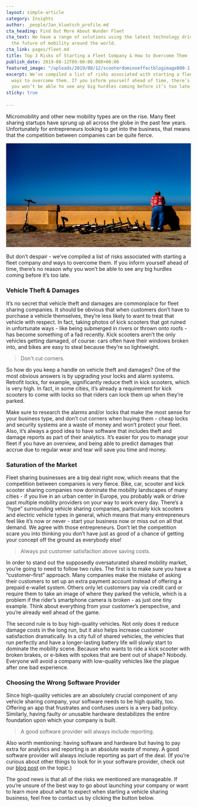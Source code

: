```yaml
---
layout: simple-article
category: Insights
author: _people/Jan_kluetsch_profile.md
cta_heading: Find Out More About Wunder Fleet
cta_text: We have a range of solutions using the latest technology driving forward
  the future of mobility around the world.
cta_link: pages/fleet.md
title: Top 3 Risks of Starting a Fleet Company & How to Overcome Them
publish_date: 2019-08-12T09:00:00.000+00:00
featured_image: "/uploads/2019/08/12/scooterdominoeffectblogimage800-1.jpg"
excerpt: We’ve compiled a list of risks associated with starting a fleet company _and_
  ways to overcome them. If you inform yourself ahead of time, there’s no reason why
  you won’t be able to see any big hurdles coming before it’s too late.
sticky: true

---
```

Micromobility and other new mobility types are on the rise. Many fleet sharing startups have sprung up all across the globe in the past few years. Unfortunately for entrepreneurs looking to get into the business, that means that the competition between companies can be quite fierce.

![](/uploads/2019/08/12/scooterdominoeffectblogimage1200.jpg)

But don’t despair - we’ve compiled a list of risks associated with starting a fleet company _and_ ways to overcome them. If you inform yourself ahead of time, there’s no reason why you won’t be able to see any big hurdles coming before it’s too late.

### Vehicle Theft & Damages

It’s no secret that vehicle theft and damages are commonplace for fleet sharing companies. It should be obvious that when customers don’t have to purchase a vehicle themselves, they’re less likely to want to treat that vehicle with respect. In fact, taking photos of kick scooters that got ruined in unfortunate ways - like being submerged in rivers or thrown onto roofs - has become something of a fad recently. Kick scooters aren’t the only vehicles getting damaged, of course: cars often have their windows broken into, and bikes are easy to steal because they’re so lightweight.

> Don't cut corners.

So how do you keep a handle on vehicle theft and damages? One of the most obvious answers is by upgrading your locks and alarm systems. Retrofit locks, for example, significantly reduce theft in kick scooters, which is very high. In fact, in some cities, it’s already a requirement for kick scooters to come with locks so that riders can lock them up when they’re parked.

Make sure to research the alarms and/or locks that make the most sense for your business type, and don’t cut corners when buying them - cheap locks and security systems are a waste of money and won’t protect your fleet. Also, it’s always a good idea to have software that includes theft and damage reports as part of their analytics. It’s easier for you to manage your fleet if you have an overview, and being able to predict damages that accrue due to regular wear and tear will save you time and money.

### Saturation of the Market

Fleet sharing businesses are a big deal right now, which means that the competition between companies is very fierce. Bike, car, scooter and kick scooter sharing companies now dominate the mobility landscapes of many cities - if you live in an urban center in Europe, you probably walk or drive past multiple mobility providers on your way to work every day. There’s a “hype” surrounding vehicle sharing companies, particularly kick scooters and electric vehicle types in general, which means that many entrepreneurs feel like it’s now or never - start your business now or miss out on all that demand. We agree with those entrepreneurs. Don’t let the competition scare you into thinking you don’t have just as good of a chance of getting your concept off the ground as everybody else!

> Always put customer satisfaction above saving costs.

In order to stand out the supposedly oversaturated shared mobility market, you’re going to need to follow two rules. The first is to make sure you have a “customer-first” approach. Many companies make the mistake of asking their customers to set up an extra payment account instead of offering a prepaid e-wallet system. Others only let customers pay via credit card or require them to take an image of where they parked the vehicle, which is a problem if the rider’s smartphone camera is broken - as just one tiny example. Think about everything from your customer’s perspective, and you’re already well ahead of the game.

The second rule is to buy high-quality vehicles. Not only does it reduce damage costs in the long run, but it also helps increase customer satisfaction dramatically. In a city full of shared vehicles, the vehicles that run perfectly and have a longer-lasting battery life will slowly start to dominate the mobility scene. Because who wants to ride a kick scooter with broken brakes, or e-bikes with spokes that are bent out of shape? Nobody. Everyone will avoid a company with low-quality vehicles like the plague after one bad experience.

### Choosing the Wrong Software Provider

Since high-quality vehicles are an absolutely crucial component of any vehicle sharing company, your software needs to be high quality, too. Offering an app that frustrates and confuses users is a very bad policy. Similarly, having faulty or unusable hardware destabilizes the entire foundation upon which your company is built.

> A good software provider will always include reporting.

Also worth mentioning: having software and hardware but having to pay extra for analytics and reporting is an absolute waste of money. A good software provider will always include reporting as part of the deal. (If you’re curious about other things to look for in your software provider, check out our [blog post](https://www.wundermobility.com/blog/5-things-to-look-for-in-a-vehicle-sharing-software-provider "5 Things to Look For in your Vehicle Sharing Software Provider") on the topic.)

The good news is that all of the risks we mentioned are manageable. If you’re unsure of the best way to go about launching your company or want to learn more about what to expect when starting a vehicle sharing business, feel free to contact us by clicking the button below.
